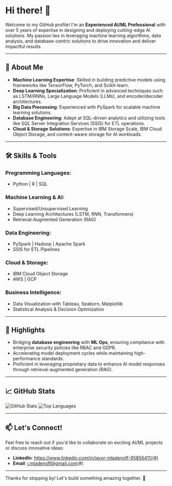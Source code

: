 # Hi there! 👋

Welcome to my GitHub profile! I'm an **Experienced AI/ML Professional** with over 5 years of expertise in designing and deploying cutting-edge AI solutions. My passion lies in leveraging machine learning algorithms, data analysis, and database-centric solutions to drive innovation and deliver impactful results.

---

## 🚀 About Me
- **Machine Learning Expertise**: Skilled in building predictive models using frameworks like TensorFlow, PyTorch, and Scikit-learn.
- **Deep Learning Specialization**: Proficient in advanced techniques such as LSTM/RNNs, Large Language Models (LLMs), and encoder/decoder architectures.
- **Big Data Processing**: Experienced with PySpark for scalable machine learning solutions.
- **Database Engineering**: Adept at SQL-driven analytics and utilizing tools like SQL Server Integration Services (SSIS) for ETL operations.
- **Cloud & Storage Solutions**: Expertise in IBM Storage Scale, IBM Cloud Object Storage, and content-aware storage for AI workloads.

---

## 🛠️ Skills & Tools
### Programming Languages:
- Python | R | SQL  

### Machine Learning & AI:
- Supervised/Unsupervised Learning  
- Deep Learning Architectures (LSTM, RNN, Transformers)  
- Retrieval-Augmented Generation (RAG)  

### Data Engineering:
- PySpark | Hadoop | Apache Spark  
- SSIS for ETL Pipelines  

### Cloud & Storage:
- IBM Cloud Object Storage  
- AWS | GCP  

### Business Intelligence:
- Data Visualization with Tableau, Seaborn, Matplotlib  
- Statistical Analysis & Decision Optimization  

---

## 🌟 Highlights
- Bridging **database engineering** with **ML Ops**, ensuring compliance with enterprise security policies like RBAC and GDPR.
- Accelerating model deployment cycles while maintaining high-performance standards.
- Proficient in leveraging proprietary data to enhance AI model responses through retrieval-augmented generation (RAG).

---

## 📈 GitHub Stats
![GitHub Stats](https://github-readme-stats.vercel.app/api?username=Krondosfire&show_icons=true&theme=radical)
![Top Languages](https://github-readme-stats.vercel.app/api/top-langs/?username=Krondosfire&layout=compact&theme=radical)

---

## 📫 Let's Connect!
Feel free to reach out if you'd like to collaborate on exciting AI/ML projects or discuss innovative ideas:
- **LinkedIn**: https://www.linkedin.com/in/javor-mladenoff-95856411/(#)
- **Email**: j.mladenoff@gmail.com(#)

---

Thanks for stopping by! Let's build something amazing together. 🚀

<!--
**Krondosfire/Krondosfire** is a ✨ _special_ ✨ repository because its `README.md` (this file) appears on your GitHub profile.

Here are some ideas to get you started:

- 🔭 I’m currently working on ...
- 🌱 I’m currently learning ...
- 👯 I’m looking to collaborate on ...
- 🤔 I’m looking for help with ...
- 💬 Ask me about ...
- 📫 How to reach me: ...
- 😄 Pronouns: ...
- ⚡ Fun fact: ...
-->
